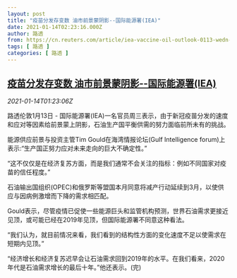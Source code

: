 ```yaml
---
layout: post
title: "疫苗分发存变数 油市前景蒙阴影--国际能源署(IEA)"
date: 2021-01-14T02:23:16.000Z
author: 路透
from: https://cn.reuters.com/article/iea-vaccine-oil-outlook-0113-wedn-idCNKBS29J05B
tags: [ 路透 ]
categories: [ 路透 ]
---
```

<!--1610590996000-->
[疫苗分发存变数 油市前景蒙阴影--国际能源署(IEA)](https://cn.reuters.com/article/iea-vaccine-oil-outlook-0113-wedn-idCNKBS29J05B)
------

<div>
<div><i>2021-01-14T01:23:06Z</i></div><p>路透伦敦1月13日 - 国际能源署(IEA)一名官员周三表示，由于新冠疫苗分发的速度和应对等因素给前景蒙上阴影，石油生产国平衡供需的努力面临前所未有的挑战。</p><p>能源供应前景与投资主管Tim Gould在海湾情报论坛(Gulf Intelligence forum)上表示:“生产国正努力应对未来走向的巨大不确定性。”</p><p>“这不仅仅是在经济复苏方面，而是我们通常不会关注的指标：例如不同国家对疫苗的信任程度。”</p><p>石油输出国组织(OPEC)和俄罗斯等盟国本月同意将减产行动延续到3月，以使供应与因病例激增而下降的需求相匹配。</p><p>Gould表示，尽管疫情已促使一些能源巨头和监管机构预测，世界石油需求更接近见顶，或可能已经在2019年见顶，但国际能源署不同意这种看法。</p><p>“我们认为，就目前情况来看，我们看到的结构性方面的变化速度不足以使需求在短期内见顶。”</p><p>“经济增长和经济复苏迟早会让石油需求回到2019年的水平。在我们看来，2020年代是石油需求增长的最后十年。”他还表示。(完)</p>
</div>

